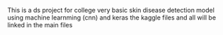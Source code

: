 This is a ds project for college 
very basic skin disease detection model using machine learnming (cnn) and keras
the kaggle files and all will be linked in the main files
